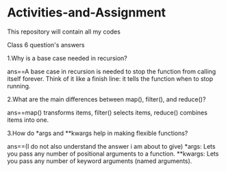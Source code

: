 # Activities-and-Assignment
This repository will contain all my codes

Class 6 question's answers

1.Why is a base case needed in recursion?

ans==A base case in recursion is needed to stop the function from calling itself forever.
          Think of it like a finish line: it tells the function when to stop running.

2.What are the main differences between map(), filter(), and reduce()?

  ans==map() transforms items,
        filter() selects items,
        reduce() combines items into one.

3.How do *args and **kwargs help in making flexible functions?

  ans==(I do not also understand the answer i am about to give)
         *args: Lets you pass any number of positional arguments to a function.
      **kwargs: Lets you pass any number of keyword arguments (named arguments).
